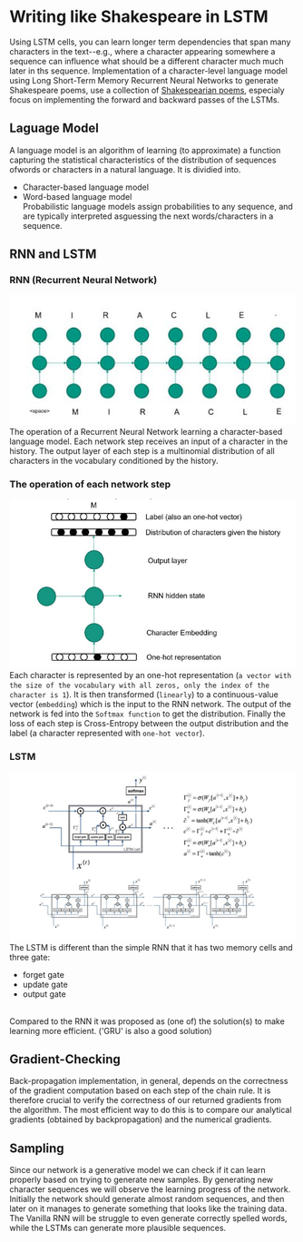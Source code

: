 Writing like Shakespeare in LSTM
=====================
Using LSTM cells, you can learn longer term dependencies that span many characters in the text--e.g., where a character appearing somewhere a sequence can influence what should be a different character much much later in ths sequence. Implementation of a character-level language model using Long Short-Term Memory Recurrent Neural Networks to generate Shakespeare poems, use a collection of [Shakespearian poems](/data/shakespeare.txt), especialy focus on implementing the forward and backward passes of the LSTMs.

## Laguage Model
A language model is an algorithm of learning (to approximate) a function capturing the statistical characteristics of the distribution of sequences ofwords or characters in a natural language. It is dividied into.
* Character-based language model
* Word-based language model
<br>Probabilistic language models assign probabilities to any sequence, and are typically interpreted asguessing the next words/characters in a sequence. 

## RNN and LSTM

### RNN (Recurrent Neural Network)
![image](https://github.com/Junliang-liu-kit/Writing-like-Shakespeare-in-LSTM/raw/master/images/RNN1.jpg)
<br>The operation of a Recurrent Neural Network learning a character-based language model. Each network step receives an input of a character in the history. The output layer of each step is a multinomial distribution of all characters in the vocabulary conditioned by the history.

### The operation of each network step
![image](/images/RNN.jpg)
<br>Each character is represented by an one-hot representation (`a vector with the size of the vocabulary with all zeros, only the index of the character is 1`). It is then transformed (`linearly`) to a continuous-value vector (`embedding`) which is the input to the RNN network. The output of the network is fed into the `Softmax function` to get the distribution. Finally the loss of each step is Cross-Entropy between the output distribution and the label (a character represented with `one-hot vector`).

### LSTM
![image](/images/LSTM.jpg)
The LSTM is different than the simple RNN that it has two memory cells and three gate:
* forget gate
* update gate
* output gate

<br>Compared to the RNN it was proposed as (one of) the solution(s) to make learning more efficient. ('GRU' is also a good solution)

## Gradient-Checking
Back-propagation implementation, in general, depends on the correctness of the gradient computation based on each step of the chain rule. It is therefore crucial
to verify the correctness of our returned gradients from the algorithm. The most efficient way to do this is to compare our analytical gradients (obtained by backpropagation) and the numerical gradients.

## Sampling
Since our network is a generative model we can check if it can learn properly based on trying to generate new samples. By generating new character sequences we will observe the learning progress of the network. Initially the network should generate almost random sequences, and then later on it manages to generate something that looks like the training data. The Vanilla RNN will be struggle to even generate correctly spelled words, while the LSTMs can generate more plausible
sequences.
